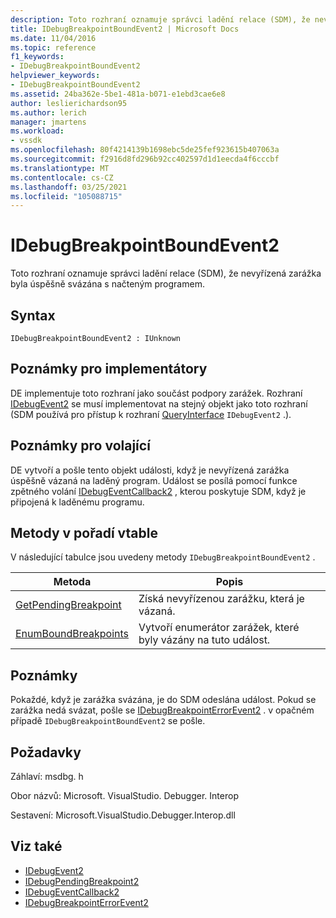 ```yaml
---
description: Toto rozhraní oznamuje správci ladění relace (SDM), že nevyřízená zarážka byla úspěšně svázána s načteným programem.
title: IDebugBreakpointBoundEvent2 | Microsoft Docs
ms.date: 11/04/2016
ms.topic: reference
f1_keywords:
- IDebugBreakpointBoundEvent2
helpviewer_keywords:
- IDebugBreakpointBoundEvent2
ms.assetid: 24ba362e-5be1-481a-b071-e1ebd3cae6e8
author: leslierichardson95
ms.author: lerich
manager: jmartens
ms.workload:
- vssdk
ms.openlocfilehash: 80f4214139b1698ebc5de25fef923615b407063a
ms.sourcegitcommit: f2916d8fd296b92cc402597d1d1eecda4f6cccbf
ms.translationtype: MT
ms.contentlocale: cs-CZ
ms.lasthandoff: 03/25/2021
ms.locfileid: "105088715"
---
```

# <a name="idebugbreakpointboundevent2"></a>IDebugBreakpointBoundEvent2
Toto rozhraní oznamuje správci ladění relace (SDM), že nevyřízená zarážka byla úspěšně svázána s načteným programem.

## <a name="syntax"></a>Syntax

```
IDebugBreakpointBoundEvent2 : IUnknown
```

## <a name="notes-for-implementers"></a>Poznámky pro implementátory
 DE implementuje toto rozhraní jako součást podpory zarážek. Rozhraní [IDebugEvent2](../../../extensibility/debugger/reference/idebugevent2.md) se musí implementovat na stejný objekt jako toto rozhraní (SDM používá pro přístup k rozhraní [QueryInterface](/cpp/atl/queryinterface) `IDebugEvent2` .).

## <a name="notes-for-callers"></a>Poznámky pro volající
 DE vytvoří a pošle tento objekt události, když je nevyřízená zarážka úspěšně vázaná na laděný program. Událost se posílá pomocí funkce zpětného volání [IDebugEventCallback2](../../../extensibility/debugger/reference/idebugeventcallback2.md) , kterou poskytuje SDM, když je připojená k laděnému programu.

## <a name="methods-in-vtable-order"></a>Metody v pořadí vtable
 V následující tabulce jsou uvedeny metody `IDebugBreakpointBoundEvent2` .

|Metoda|Popis|
|------------|-----------------|
|[GetPendingBreakpoint](../../../extensibility/debugger/reference/idebugbreakpointboundevent2-getpendingbreakpoint.md)|Získá nevyřízenou zarážku, která je vázaná.|
|[EnumBoundBreakpoints](../../../extensibility/debugger/reference/idebugbreakpointboundevent2-enumboundbreakpoints.md)|Vytvoří enumerátor zarážek, které byly vázány na tuto událost.|

## <a name="remarks"></a>Poznámky
 Pokaždé, když je zarážka svázána, je do SDM odeslána událost. Pokud se zarážka nedá svázat, pošle se [IDebugBreakpointErrorEvent2](../../../extensibility/debugger/reference/idebugbreakpointerrorevent2.md) . v opačném případě `IDebugBreakpointBoundEvent2` se pošle.

## <a name="requirements"></a>Požadavky
 Záhlaví: msdbg. h

 Obor názvů: Microsoft. VisualStudio. Debugger. Interop

 Sestavení: Microsoft.VisualStudio.Debugger.Interop.dll

## <a name="see-also"></a>Viz také
- [IDebugEvent2](../../../extensibility/debugger/reference/idebugevent2.md)
- [IDebugPendingBreakpoint2](../../../extensibility/debugger/reference/idebugpendingbreakpoint2.md)
- [IDebugEventCallback2](../../../extensibility/debugger/reference/idebugeventcallback2.md)
- [IDebugBreakpointErrorEvent2](../../../extensibility/debugger/reference/idebugbreakpointerrorevent2.md)
